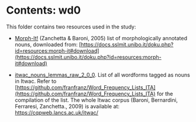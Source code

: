 # Contents: wd0

This folder contains two resources used in the study:

* [Morph-It!](https://github.com/franfranz/Morphological_Systems_Entropy/blob/main/Full/wd0/morph-it_048.zip) (Zanchetta & Baroni, 2005) list of morphologically annotated nouns, downloaded from: [https://docs.sslmit.unibo.it/doku.php?id=resources:morph-it#download](https://docs.sslmit.unibo.it/doku.php?id=resources:morph-it#download)

* [itwac_nouns_lemmas_raw_2_0_0](https://github.com/franfranz/Morphological_Systems_Entropy/blob/main/Full/wd0/itwac_nouns_lemmas_raw_2_0_0.zip). List of all wordforms tagged as nouns in Itwac. Refer to [https://github.com/franfranz/Word_Frequency_Lists_ITA](https://github.com/franfranz/Word_Frequency_Lists_ITA) for the compilation of the list. 
The whole Itwac corpus (Baroni, Bernardini, Ferraresi, Zanchetta., 2009)  is available at: https://cqpweb.lancs.ac.uk/itwac/ 

